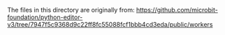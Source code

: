 The files in this directory are originally from:
<https://github.com/microbit-foundation/python-editor-v3/tree/7947f5c9368d9c22ff8fc55088fcf1bbb4cd3eda/public/workers>
